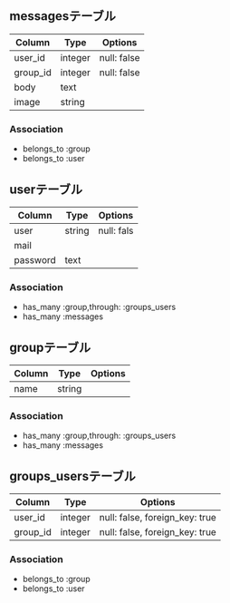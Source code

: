 ## messagesテーブル

|Column|Type|Options|
|------|----|-------|
|user_id|integer|null: false|
|group_id|integer|null: false|
|body|text||
|image|string||

### Association
- belongs_to :group
- belongs_to :user

## userテーブル

|Column|Type|Options|
|------|----|-------|
|user|string|null: fals|
|mail|||
|password|text||

### Association
- has_many :group,through: :groups_users
- has_many :messages

## groupテーブル

|Column|Type|Options|
|------|----|-------|
|name|string||

### Association
- has_many :group,through: :groups_users
- has_many :messages


## groups_usersテーブル

|Column|Type|Options|
|------|----|-------|
|user_id | integer | null: false, foreign_key: true|
|group_id | integer | null: false, foreign_key: true|

### Association
- belongs_to :group
- belongs_to :user